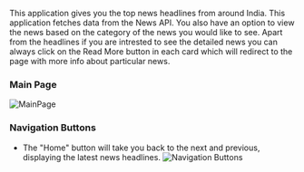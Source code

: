 This application gives you the top news headlines from around India. This application fetches data from the News API.
You also have an option to view the news based on the category of the news you would like to see.
Apart from the headlines if you are intrested to see the detailed news you can always click on the Read More button in each card which will redirect to the page with more info about particular news.

### Main Page

![MainPage](https://github.com/VB011201/class_based_newsapp/blob/master/public/MainPage.png)

### Navigation Buttons

- The "Home" button will take you back to the next and previous, displaying the latest news headlines.
  ![Navigation Buttons](../class_based_newsapp/public/Navigation.png)
